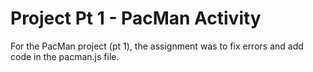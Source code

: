 # Project Pt 1 - PacMan Activity
For the PacMan project (pt 1), the assignment was to fix errors and add code in the pacman.js file.